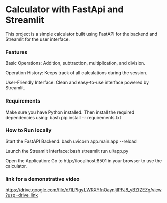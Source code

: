 # Calculator with FastApi and Streamlit

This project is a simple calculator built using FastAPI for the backend and Streamlit for the user interface.

### Features
Basic Operations: Addition, subtraction, multiplication, and division.

Operation History: Keeps track of all calculations during the session.

User-Friendly Interface: Clean and easy-to-use interface powered by Streamlit.

### Requirements
Make sure you have Python installed. Then install the required dependencies using:
bash
pip install -r requirements.txt

### How to Run locally
Start the FastAPI Backend:
bash
uvicorn app.main:app --reload

Launch the Streamlit Interface:
bash
streamlit run ui/app.py

Open the Application:
Go to http://localhost:8501 in your browser to use the calculator.

### link for a demonstrative video
https://drive.google.com/file/d/1LPIgyLWRXYfnOaynIjIPFJ8_yBZfZEZg/view?usp=drive_link
